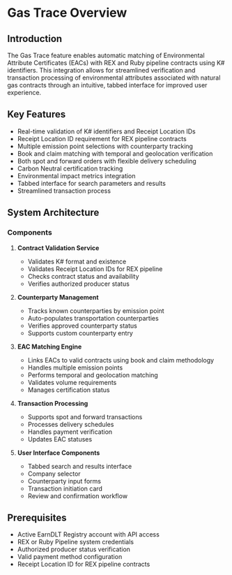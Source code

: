 
# Gas Trace Overview

## Introduction

The Gas Trace feature enables automatic matching of Environmental Attribute Certificates (EACs) with REX and Ruby pipeline contracts using K# identifiers. This integration allows for streamlined verification and transaction processing of environmental attributes associated with natural gas contracts through an intuitive, tabbed interface for improved user experience.

## Key Features

- Real-time validation of K# identifiers and Receipt Location IDs
- Receipt Location ID requirement for REX pipeline contracts
- Multiple emission point selections with counterparty tracking
- Book and claim matching with temporal and geolocation verification
- Both spot and forward orders with flexible delivery scheduling
- Carbon Neutral certification tracking
- Environmental impact metrics integration
- Tabbed interface for search parameters and results
- Streamlined transaction process

## System Architecture

### Components

1. **Contract Validation Service**
   - Validates K# format and existence
   - Validates Receipt Location IDs for REX pipeline
   - Checks contract status and availability
   - Verifies authorized producer status

2. **Counterparty Management**
   - Tracks known counterparties by emission point
   - Auto-populates transportation counterparties
   - Verifies approved counterparty status
   - Supports custom counterparty entry

3. **EAC Matching Engine**
   - Links EACs to valid contracts using book and claim methodology
   - Handles multiple emission points
   - Performs temporal and geolocation matching
   - Validates volume requirements
   - Manages certification status

4. **Transaction Processing**
   - Supports spot and forward transactions
   - Processes delivery schedules
   - Handles payment verification
   - Updates EAC statuses

5. **User Interface Components**
   - Tabbed search and results interface
   - Company selector
   - Counterparty input forms
   - Transaction initiation card
   - Review and confirmation workflow

## Prerequisites

- Active EarnDLT Registry account with API access
- REX or Ruby Pipeline system credentials
- Authorized producer status verification
- Valid payment method configuration
- Receipt Location ID for REX pipeline contracts
